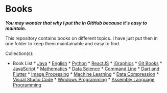 # Books

 ***You may wonder that why I put the in GitHub because it's easy to maintain.***

This repository contains books on different topics. I have just put then in one folder to keep them maintainable and easy to find.

Collection(s):

   * Book List
           * [Java](./1.%20JAVA)
         * [English](./2.%20Englist)
         * [Python](./3.%20Python)
         * [ReactJS](./4.%20React.JS)
         * [iGraphics](./5.%20iGraphics)
         * [Git Books](./6.%20Git%20Books)
         * [JavaScript](./7.%20JavaScript)
         * [Mathematics](./10.%20Mathematics)
         * [Data Science](./11.%20Data%20Science)
         * [Command Line](./12.%20Command%20Line)
         * [Dart and Flutter](./13.%20Flutter%20and%20Dart)
         * [Image Processing](./15.%20Image%20Processing)
         * [Machine Learning](./14.%20Machine%20Learning)
         * [Data Compression](./16.%20Data%20Compression)
         * [Visual Studio Code](./17.%20Visual%20Studio%20Code)
         * [Windows Programming](./18.%20Windows%20Programming)
         * [Assembly Language Programming](./19.%20Assembly%20Language%20Programming)

